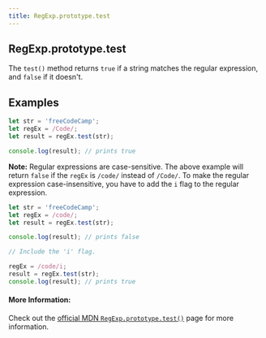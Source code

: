 ```yaml
---
title: RegExp.prototype.test
---
```

## RegExp.prototype.test

The ```test()``` method returns ```true``` if a string matches the regular expression, and ```false``` if it doesn't.

## Examples

```javascript
let str = 'freeCodeCamp';
let regEx = /Code/;
let result = regEx.test(str);

console.log(result); // prints true
```
**Note:** Regular expressions are case-sensitive. The above example will return ```false``` if the ```regEx``` is ```/code/``` instead of ```/Code/```. To make the regular expression case-insensitive, you have to add the ```i``` flag to the regular expression.

```javascript
let str = 'freeCodeCamp';
let regEx = /code/;
let result = regEx.test(str);

console.log(result); // prints false

// Include the 'i' flag.

regEx = /code/i;
result = regEx.test(str);
console.log(result); // prints true
```

#### More Information:

Check out the [official MDN ```RegExp.prototype.test()```](https://developer.mozilla.org/en-US/docs/Web/JavaScript/Reference/Global_Objects/RegExp/test) page for more information.
